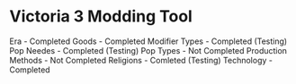 # Victoria 3 Modding Tool

Era - Completed
Goods - Completed
Modifier Types - Completed (Testing)
Pop Needes - Completed (Testing)
Pop Types - Not Completed
Production Methods - Not Completed
Religions - Comleted (Testing)
Technology - Completed
